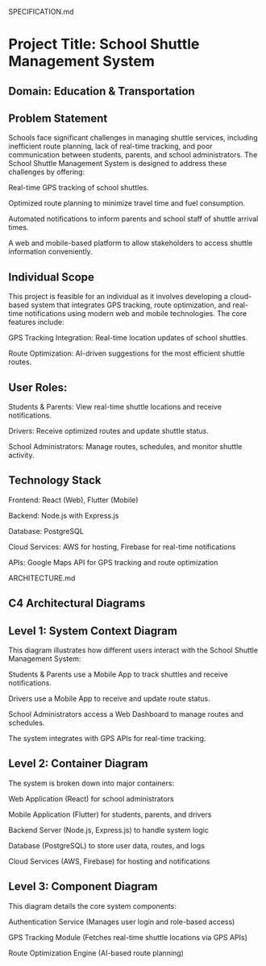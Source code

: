 

SPECIFICATION.md

# Project Title: School Shuttle Management System

## Domain: Education & Transportation

## Problem Statement

Schools face significant challenges in managing shuttle services, including inefficient route planning, lack of real-time tracking, and poor communication between students, parents, and school administrators. The School Shuttle Management System is designed to address these challenges by offering:

Real-time GPS tracking of school shuttles.

Optimized route planning to minimize travel time and fuel consumption.

Automated notifications to inform parents and school staff of shuttle arrival times.

A web and mobile-based platform to allow stakeholders to access shuttle information conveniently.

## Individual Scope

This project is feasible for an individual as it involves developing a cloud-based system that integrates GPS tracking, route optimization, and real-time notifications using modern web and mobile technologies. The core features include:

GPS Tracking Integration: Real-time location updates of school shuttles.

Route Optimization: AI-driven suggestions for the most efficient shuttle routes.

## User Roles:

Students & Parents: View real-time shuttle locations and receive notifications.

Drivers: Receive optimized routes and update shuttle status.

School Administrators: Manage routes, schedules, and monitor shuttle activity.

## Technology Stack

Frontend: React (Web), Flutter (Mobile)

Backend: Node.js with Express.js

Database: PostgreSQL

Cloud Services: AWS for hosting, Firebase for real-time notifications

APIs: Google Maps API for GPS tracking and route optimization

ARCHITECTURE.md

## C4 Architectural Diagrams

## Level 1: System Context Diagram

This diagram illustrates how different users interact with the School Shuttle Management System:

Students & Parents use a Mobile App to track shuttles and receive notifications.

Drivers use a Mobile App to receive and update route status.

School Administrators access a Web Dashboard to manage routes and schedules.

The system integrates with GPS APIs for real-time tracking.

## Level 2: Container Diagram

The system is broken down into major containers:

Web Application (React) for school administrators

Mobile Application (Flutter) for students, parents, and drivers

Backend Server (Node.js, Express.js) to handle system logic

Database (PostgreSQL) to store user data, routes, and logs

Cloud Services (AWS, Firebase) for hosting and notifications

## Level 3: Component Diagram

This diagram details the core system components:

Authentication Service (Manages user login and role-based access)

GPS Tracking Module (Fetches real-time shuttle locations via GPS APIs)

Route Optimization Engine (AI-based route planning)
